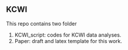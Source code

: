 ## KCWI

This repo contains two folder

1. KCWI_script: codes for KCWI data analyses.
2. Paper: draft and latex template for this work.